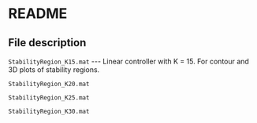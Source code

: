 <h1> README </h1>

<h2> File description </h2>

`StabilityRegion_K15.mat`  --- Linear controller with K = 15. For contour and 3D plots of stability regions.

`StabilityRegion_K20.mat`

`StabilityRegion_K25.mat`

`StabilityRegion_K30.mat`
